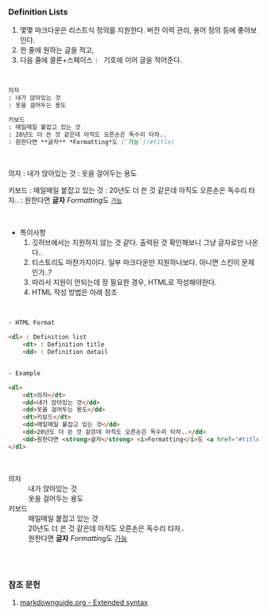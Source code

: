 <h3 id="title">Definition Lists</h3>

1. 몇몇 마크다운은 리스트식 정의를 지원한다. 버전 이력 관리, 용어 정의 등에 좋아보인다.
2. 한 줄에 원하는 글을 적고,
3. 다음 줄에 콜론+스페이스 `: ` 기호에 이어 글을 적어준다.
<br>

```md
의자
: 내가 앉아있는 것
: 옷을 걸어두는 용도

키보드
: 매일매일 붙잡고 있는 것
: 20년도 더 쓴 것 같은데 아직도 오른손은 독수리 타자..
: 원한다면 **글자** *Formatting*도 [`가능`](#title)
```
<br>

의자
: 내가 앉아있는 것
: 옷을 걸어두는 용도

키보드
: 매일매일 붙잡고 있는 것
: 20년도 더 쓴 것 같은데 아직도 오른손은 독수리 타자..
: 원한다면 **글자** *Formatting*도 [`가능`](#title)

<br>

- 특이사항
    1. 깃허브에서는 지원하지 않는 것 같다. 출력된 것 확인해보니 그냥 글자로만 나온다..
    2. 티스토리도 마찬가지이다. 일부 마크다운만 지원하나보다. 아니면 스킨이 문제인가..?
    3. 따라서 지원이 안되는데 정 필요한 경우, HTML로 작성해야한다.
    4. HTML 작성 방법은 아래 참조

<br>

```html
- HTML Format

<dl> : Definition list
    <dt> : Definition title
    <dd> : Definition detail


- Example

<dl>
    <dt>의자</dt>
    <dd>내가 앉아있는 것</dd>
    <dd>옷을 걸어두는 용도</dd>
    <dt>키보드</dt>
    <dd>매일매일 붙잡고 있는 것</dd>
    <dd>20년도 더 쓴 것 같은데 아직도 오른손은 독수리 타자..</dd>
    <dd>원한다면 <strong>글자</strong> <i>Formatting</i>도 <a href="#title">가능</a></dd>
</dl>
```
<br>

<dl>
    <dt>의자</dt>
    <dd>내가 앉아있는 것</dd>
    <dd>옷을 걸어두는 용도</dd>
    <dt>키보드</dt>
    <dd>매일매일 붙잡고 있는 것</dd>
    <dd>20년도 더 쓴 것 같은데 아직도 오른손은 독수리 타자..</dd>
    <dd>원한다면 <strong>글자</strong> <i>Formatting</i>도 <a href="#title">가능</a></dd>
</dl>

<br><br>

### 참조 문헌
1. [markdownguide.org - Extended syntax](https://www.markdownguide.org/extended-syntax/#tables "Extended syntax overview")